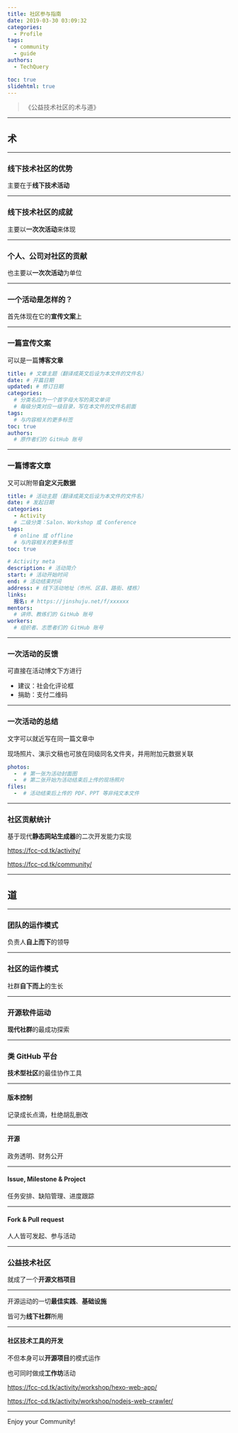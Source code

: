 ```yaml
---
title: 社区参与指南
date: 2019-03-30 03:09:32
categories:
  - Profile
tags:
  - community
  - guide
authors:
  - TechQuery

toc: true
slidehtml: true
---
```


> 《公益技术社区的术与道》

---

## 术

---

### 线下技术社区的优势

主要在于**线下技术活动**

---

### 线下技术社区的成就

主要以**一次次活动**来体现

---

### 个人、公司对社区的贡献

也主要以**一次次活动**为单位

<!-- more -->

---

### 一个活动是怎样的？

首先体现在它的**宣传文案**上

---

### 一篇宣传文案

可以是一篇**博客文章**

```yaml
title: # 文章主题（翻译成英文后设为本文件的文件名）
date: # 开篇日期
updated: # 修订日期
categories:
  # 分类名应为一个首字母大写的英文单词
  # 每级分类对应一级目录，写在本文件的文件名前面
tags:
  # 与内容相关的更多标签
toc: true
authors:
  # 原作者们的 GitHub 账号
```

---

### 一篇博客文章

又可以附带**自定义元数据**

```yaml
title: # 活动主题（翻译成英文后设为本文件的文件名）
date: # 发起日期
categories:
  - Activity
  # 二级分类：Salon、Workshop 或 Conference
tags:
  # online 或 offline
  # 与内容相关的更多标签
toc: true

# Activity meta
description: # 活动简介
start: # 活动开始时间
end: # 活动结束时间
address: # 线下活动地址（市州、区县、路街、楼栋）
links:
  报名: # https://jinshuju.net/f/xxxxxx
mentors:
  # 讲师、教练们的 GitHub 账号
workers:
  # 组织者、志愿者们的 GitHub 账号
```

---

### 一次活动的反馈

可直接在活动博文下方进行

- 建议：社会化评论框
- 捐助：支付二维码

---

### 一次活动的总结

文字可以就近写在同一篇文章中

现场照片、演示文稿也可放在同级同名文件夹，并用附加元数据关联

```yaml
photos:
  -  # 第一张为活动封面图
  -  # 第二张开始为活动结束后上传的现场照片
files:
  -  # 活动结束后上传的 PDF、PPT 等非纯文本文件
```

---

### 社区贡献统计

基于现代**静态网站生成器**的二次开发能力实现

https://fcc-cd.tk/activity/

https://fcc-cd.tk/community/

---

## 道

---

### 团队的运作模式

负责人**自上而下**的领导

---

### 社区的运作模式

社群**自下而上**的生长

---

### 开源软件运动

**现代社群**的最成功探索

---

### 类 GitHub 平台

**技术型社区**的最佳协作工具

---

#### 版本控制

记录成长点滴，杜绝胡乱删改

---

#### 开源

政务透明、财务公开

---

#### Issue, Milestone & Project

任务安排、缺陷管理、进度跟踪

---

#### Fork & Pull request

人人皆可发起、参与活动

---

### 公益技术社区

就成了一个**开源文档项目**

---

开源运动的一切**最佳实践**、**基础设施**

皆可为**线下社群**所用

---

#### 社区技术工具的开发

不但本身可以**开源项目**的模式运作

也可同时做成**工作坊**活动

https://fcc-cd.tk/activity/workshop/hexo-web-app/

https://fcc-cd.tk/activity/workshop/nodejs-web-crawler/

---

Enjoy your Community!
